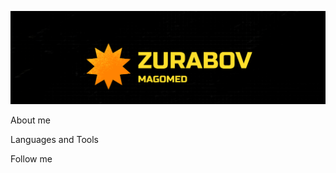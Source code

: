 [![Header](https://github.com/LAIZERLZR/LAIZERLZR/blob/main/LAIZERLZR/assets/Magomed%20Zurabov.png)](https://github.com/LAIZERLZR?tab=repositories)  

About me

Languages and Tools

Follow me
